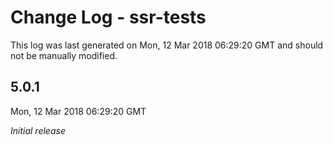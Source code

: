 # Change Log - ssr-tests

This log was last generated on Mon, 12 Mar 2018 06:29:20 GMT and should not be manually modified.

## 5.0.1
Mon, 12 Mar 2018 06:29:20 GMT

*Initial release*


